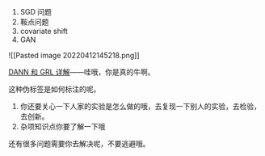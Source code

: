 1. SGD 问题
2. 鞍点问题
3. covariate shift
4. GAN

![[Pasted image 20220412145218.png]]

[DANN 和 GRL 详解](https://blog.csdn.net/qq_30091945/article/details/104478550?ops_request_misc=&request_id=&biz_id=102&utm_term=DANN&utm_medium=distribute.pc_search_result.none-task-blog-2~all~sobaiduweb~default-1-104478550.nonecase&spm=1018.2226.3001.4187)——哇哦，你是真的牛啊。

这种伪标签是如何标注的呢。

1. 你还要关心一下人家的实验是怎么做的哦，去复现一下别人的实验，去检验，去创新。
2. 杂项知识点你要了解一下哦

还有很多问题需要你去解决呢，不要逃避哦。